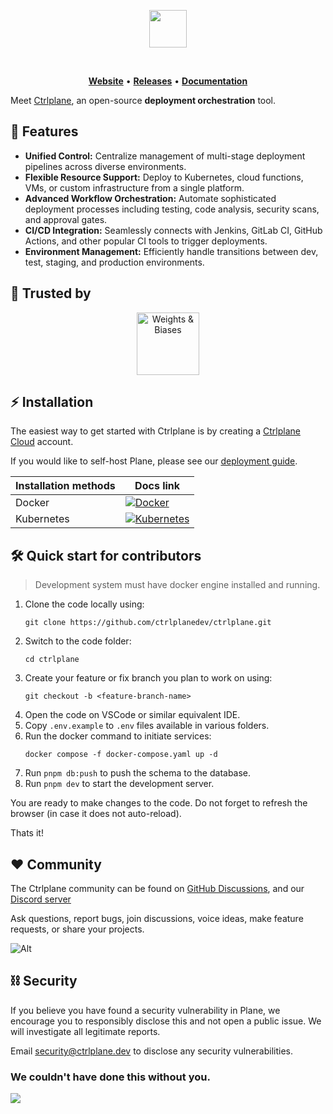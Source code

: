 <p align="center">
  <a href="https://ctrlplane.dev">
    <picture>
      <source media="(prefers-color-scheme: dark)" srcset="https://ctrlplane.dev/logo-white.png">
      <source media="(prefers-color-scheme: light)" srcset="https://ctrlplane.dev/logo-black.png">
      <img src="https://ctrlplane.dev/logo-black.png" height="60">
    </picture>
  </a>
</p>

<p align="center">
  <a aria-label="Join the community on GitHub" href="https://github.com/ctrlplanedev/ctrlplane/discussions"><img alt="" src="https://img.shields.io/badge/Join_the_community-blueviolet?style=for-the-badge"></a>
  <a aria-label="Commit activity" href="https://github.com/ctrlplanedev/ctrlplane/activity"><img alt="" src="https://img.shields.io/github/commit-activity/m/ctrlplanedev/ctrlplane/main?style=for-the-badge"></a>
</p>

<p align="center">
  <a href="https://ctrlplane.dev"><b>Website</b></a> •
  <a href="https://github.com/ctrlplanedev/ctrlplane/releases"><b>Releases</b></a> •
  <a href="https://docs.ctrlplane.dev"><b>Documentation</b></a>
</p>

Meet [Ctrlplane](https://ctrlplane.dev), an open-source **deployment
orchestration** tool.

## :rocket: Features

- **Unified Control:** Centralize management of multi-stage deployment pipelines
  across diverse environments.
- **Flexible Resource Support:** Deploy to Kubernetes, cloud functions, VMs, or
  custom infrastructure from a single platform.
- **Advanced Workflow Orchestration:** Automate sophisticated deployment
  processes including testing, code analysis, security scans, and approval
  gates.
- **CI/CD Integration:** Seamlessly connects with Jenkins, GitLab CI, GitHub
  Actions, and other popular CI tools to trigger deployments.
- **Environment Management:** Efficiently handle transitions between dev, test,
  staging, and production environments.

## 💪 Trusted by

<p align="center">
  <a href="https://wandb.ai">
    <picture>
      <source media="(prefers-color-scheme: dark)" srcset="https://github.com/ctrlplanedev/ctrlplane/blob/main/assets/trusted-by/wb-white.png?raw=true">
      <source media="(prefers-color-scheme: light)" srcset="https://github.com/ctrlplanedev/ctrlplane/blob/main/assets/trusted-by/wb-black.png?raw=true">
      <img src="https://github.com/ctrlplanedev/ctrlplane/blob/main/assets/trusted-by/wb-white.png?raw=true" height="100" alt="Weights & Biases">
    </picture>
  </a>
</p>

## :zap: Installation

The easiest way to get started with Ctrlplane is by creating a [Ctrlplane
Cloud](https://app.ctrlplane.dev) account.

If you would like to self-host Plane, please see our [deployment guide](https://docs.ctrlplane.dev/install/helm).

| Installation methods | Docs link                                                                                                                                                                             |
| -------------------- | ------------------------------------------------------------------------------------------------------------------------------------------------------------------------------------- |
| Docker               | [![Docker](https://img.shields.io/badge/docker-%230db7ed.svg?style=for-the-badge&logo=docker&logoColor=white)](https://docs.ctrlplane.dev/self-hosted/methods/docker-compose)         |
| Kubernetes           | [![Kubernetes](https://img.shields.io/badge/kubernetes-%23326ce5.svg?style=for-the-badge&logo=kubernetes&logoColor=white)](https://docs.ctrlplane.dev/self-hosted/methods/kubernetes) |

## 🛠️ Quick start for contributors

> Development system must have docker engine installed and running.

1. Clone the code locally using:
   ```
   git clone https://github.com/ctrlplanedev/ctrlplane.git
   ```
2. Switch to the code folder:
   ```
   cd ctrlplane
   ```
3. Create your feature or fix branch you plan to work on using:
   ```
   git checkout -b <feature-branch-name>
   ```
4. Open the code on VSCode or similar equivalent IDE.
5. Copy `.env.example` to `.env` files available in various folders.
6. Run the docker command to initiate services:
   ```
   docker compose -f docker-compose.yaml up -d
   ```
7. Run `pnpm db:push` to push the schema to the database.
8. Run `pnpm dev` to start the development server.

You are ready to make changes to the code. Do not forget to refresh the browser
(in case it does not auto-reload).

Thats it!

## :heart: Community

The Ctrlplane community can be found on [GitHub
Discussions](https://github.com/ctrlplanedev/ctrlplane/discussions), and our [Discord
server](https://ctrlplane.dev/discord)

Ask questions, report bugs, join discussions, voice ideas, make feature
requests, or share your projects.

![Alt](https://repobeats.axiom.co/api/embed/354918f3c89424e9615c77d36b62aaeb67d9b7fb.svg "Repobeats analytics image")

## ⛓️ Security

If you believe you have found a security vulnerability in Plane, we encourage
you to responsibly disclose this and not open a public issue. We will
investigate all legitimate reports.

Email security@ctrlplane.dev to disclose any security vulnerabilities.

### We couldn't have done this without you.

<a href="https://github.com/ctrlplanedev/ctrlplane/graphs/contributors">
  <img src="https://contrib.rocks/image?repo=ctrlplanedev/ctrlplane" />
</a>
